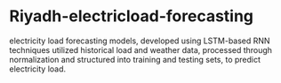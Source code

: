 # Riyadh-electricload-forecasting
electricity load forecasting models, developed using LSTM-based RNN techniques utilized historical load and weather data, processed through normalization and structured into training and testing sets, to predict electricity load.
